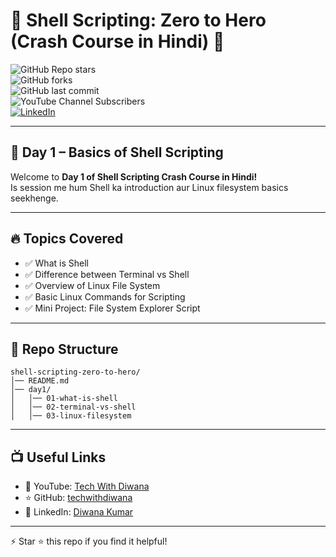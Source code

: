 # 🐚 Shell Scripting: Zero to Hero (Crash Course in Hindi) 🚀  

![GitHub Repo stars](https://img.shields.io/github/stars/techwithdiwana/shell-scripting-zero-to-hero?style=for-the-badge)  
![GitHub forks](https://img.shields.io/github/forks/techwithdiwana/shell-scripting-zero-to-hero?style=for-the-badge)  
![GitHub last commit](https://img.shields.io/github/last-commit/techwithdiwana/shell-scripting-zero-to-hero?style=for-the-badge)  
![YouTube Channel Subscribers](https://img.shields.io/youtube/channel/subscribers/UCJ95klW2YIbpW0_9bXxjZ0Q?style=for-the-badge&logo=youtube&label=YouTube%20Subscribers)  
[![LinkedIn](https://img.shields.io/badge/LinkedIn-Diwana%20Kumar-blue?style=for-the-badge&logo=linkedin)](https://www.linkedin.com/in/diwana-kumar-418592128/)  

---

## 📅 Day 1 – Basics of Shell Scripting  

Welcome to **Day 1 of Shell Scripting Crash Course in Hindi!**  
Is session me hum Shell ka introduction aur Linux filesystem basics seekhenge.  

---

## 🔥 Topics Covered  
- ✅ What is Shell  
- ✅ Difference between Terminal vs Shell  
- ✅ Overview of Linux File System  
- ✅ Basic Linux Commands for Scripting  
- ✅ Mini Project: File System Explorer Script  

---

## 📂 Repo Structure  
```
shell-scripting-zero-to-hero/
│── README.md
│── day1/
│   │── 01-what-is-shell
│   │── 02-terminal-vs-shell
│   │── 03-linux-filesystem
```

---

## 📺 Useful Links  
- 🎥 YouTube: [Tech With Diwana](https://www.youtube.com/@TechWithDiwana)  
- ⭐ GitHub: [techwithdiwana](https://github.com/techwithdiwana)  
- 🔗 LinkedIn: [Diwana Kumar](https://www.linkedin.com/in/diwana-kumar-418592128/)  

---

⚡ Star ⭐ this repo if you find it helpful!

